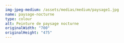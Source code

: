 ```yaml
---
img-jpeg-medium: /assets/medias/medium/paysage1.jpg
name: paysage-nocturne
type: colour
alt: Peinture de paysage nocturne
originalWidth: "700"
originalHeight: "475"
---
```

